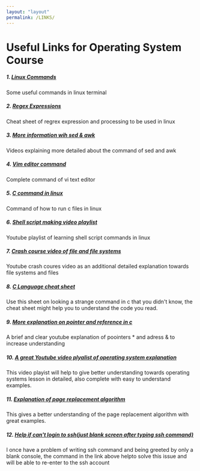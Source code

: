 ```yaml
---
layout: "layout"
permalink: /LINKS/
---
```


# Useful Links for Operating System Course

##### 1. [Linux Commands](https://www.hostinger.com/tutorials/linux-commands)
Some useful commands in linux terminal


##### 2. [Regex Expressions](https://web.mit.edu/hackl/www/lab/turkshop/slides/regex-cheatsheet.pdf)
Cheat sheet of regrex expression and processing to be used in linux


##### 3. [More information wih sed & awk](https://www.youtube.com/watch?v=ixOiOS35HYg)
Videos explaining more detailed about the command of sed and awk


##### 4. [Vim editor command](https://coderwall.com/p/adv71w/basic-vim-commands-for-getting-started)
Complete command of vi text editor 


##### 5. [C command in linux](https://www.cyberciti.biz/faq/howto-compile-and-run-c-cplusplus-code-in-linux/)
Command of how to run c files in linux


##### 6. [Shell script making video playlist](https://www.youtube.com/playlist?list=PLS1QulWo1RIYmaxcEqw5JhK3b-6rgdWO_)
Youtube playlist of learning shell script commands in linux


##### 7. [Crash course video of file and file systems](https://www.youtube.com/watch?v=KN8YgJnShPM&list=PLH2l6uzC4UEW0s7-KewFLBC1D0l6XRfye&index=22)
Youtube crash coures video as an additional detailed explanation towards file systems and files

##### 8. [C Language cheat sheet](https://developerinsider.co/c-programming-language-cheat-sheet/)
Use this sheet on looking a strange command in c that you didn't know, the cheat sheet might help you to understand the code you read.

##### 9. [More explanation on pointer and reference in c](https://www.youtube.com/watch?v=sxHng1iufQE)
A brief and clear youtube explanation of poointers * and adress & to increase understanding 

##### 10. [A great Youtube video plyalist of operating system explanation](https://www.youtube.com/watch?v=aF2uRmibwco&list=PLrjkTql3jnm9U1tSPnPQWQGIGNkUwBFv-)
This video playist will help to give better understanding towards operating systems lesson in detailed, also complete with easy to understand examples.

##### 11. [Explanation of page replacement algorithm](https://afteracademy.com/blog/what-are-the-page-replacement-algorithms)
This gives a better understanding of the page replacement algorithm with great examples.

##### 12. [Help if can't login to ssh(just blank screen after typing ssh command)](https://www.linuxquestions.org/questions/linux-server-73/why-does-ssh-to-my-server-give-me-a-blank-shell-892857/)
I once have a problem of writing ssh command and being greeted by only a blank console, the command in the link above helpto solve this issue and will be able to re-enter to the ssh account

